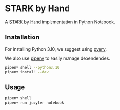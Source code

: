 # STARK by Hand

A [STARK by Hand](https://dev.risczero.com/proof-system/stark-by-hand) implementation in Python Notebook.

## Installation

For installing Python 3.10, we suggest using [pyenv](https://github.com/pyenv/pyenv#getting-pyenv).

We also use [pipenv](https://pipenv.pypa.io/en/latest/installation.html) to easily manage  dependencies.

```bash
pipenv shell --python3.10
pipenv install --dev
```

## Usage

```bash
pipenv shell
pipenv run jupyter notebook
```
